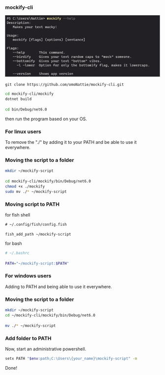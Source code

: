 ### mockify-cli

![help-showcase](https://github.com/omoNattie/mockify-cli/blob/master/mockify/Source/Assets/Images/help.png) <br>

```git
git clone https://github.com/omoNattie/mockify-cli.git
```

```bash
cd mockify-cli/mockify
dotnet build

cd bin/Debug/net6.0
```

then run the program based on your OS.

### For linux users
To remove the "./" by adding it to your PATH and be able to use it everywhere. <br>
### Moving the script to a folder
```bash
mkdir ~/mockify-script

cd mockify-cli/mockify/bin/Debug/net6.0
chmod +x ./mockify
sudo mv ./* ~/mockify-script
```
### Moving script to PATH
for fish shell
```fish
# ~/.config/fish/config.fish

fish_add_path ~/mockify-script 
```
for bash
```bash
# ~/.bashrc

PATH="~/mockify-script:$PATH"
```

### For windows users
Adding to PATH and being able to use it everywhere. <br>

### Moving the script to a folder
```bash
mkdir ~/mockify-script
cd ~/mockify-cli/mockify/bin/Debug/net6.0

mv ./* ~/mockify-script
```

### Add folder to PATH <br>
Now, start an administrative powershell.
```bash
setx PATH "$env:path;C:\Users\{your_name}\mockify-script" -m
```

Done!